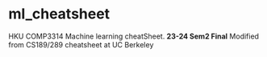 # ml_cheatsheet
HKU COMP3314 Machine learning cheatSheet.
**23-24 Sem2 Final**
Modified from CS189/289 cheatsheet at UC Berkeley
